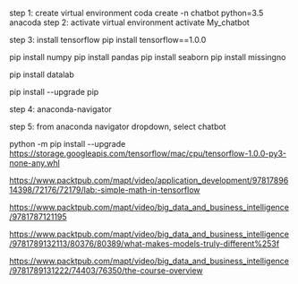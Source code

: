 step 1: create virtual environment
coda create -n chatbot python=3.5 anacoda
step 2: activate virtual environment
activate My_chatbot

step 3: install tensorflow
pip install tensorflow==1.0.0

pip install numpy
pip install pandas
pip install seaborn
pip install missingno

pip install datalab

pip install --upgrade pip

step 4: anaconda-navigator

step 5: from anaconda navigator dropdown, select chatbot

python -m pip install --upgrade https://storage.googleapis.com/tensorflow/mac/cpu/tensorflow-1.0.0-py3-none-any.whl


https://www.packtpub.com/mapt/video/application_development/9781789614398/72176/72179/lab:-simple-math-in-tensorflow

https://www.packtpub.com/mapt/video/big_data_and_business_intelligence/9781787121195

https://www.packtpub.com/mapt/video/big_data_and_business_intelligence/9781789132113/80376/80389/what-makes-models-truly-different%253f

https://www.packtpub.com/mapt/video/big_data_and_business_intelligence/9781789131222/74403/76350/the-course-overview